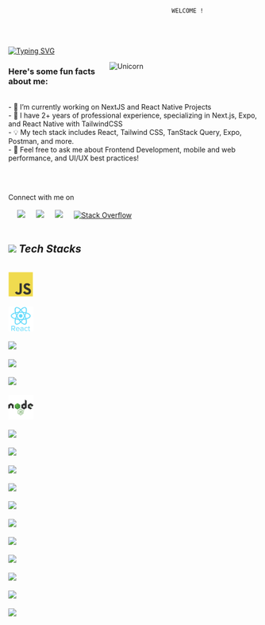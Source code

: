 
                                                  WELCOME ! 

<!-- [![Typing SVG](https://readme-typing-svg.herokuapp.com?font=Honk&size=28&pause=1000&color=56F757&random=false&width=435&lines=Hi+There%2C+I+am+%C3%96znur+%F0%9F%91%8B)](https://git.io/typing-svg) -->

<br><br><br>
[![Typing SVG](https://readme-typing-svg.herokuapp.com?font=Protest+Riot&size=28&pause=1000&color=56F757&random=false&width=435&lines=Hi+There%2C+I+am+%C3%96znur+%F0%9F%91%8B)](https://git.io/typing-svg)

 <img align="right" width=300px alt="Unicorn" src="https://media.giphy.com/media/3ohs4BSacFKI7A717y/giphy.gif" />
  <h3> Here's some fun facts about me: </h3> <br>
  - 🔭 I’m currently working on NextJS and React Native Projects <br>
  - 🌱 I have 2+ years of professional experience, specializing in Next.js, Expo, and React Native with TailwindCSS<br>
  - 💡 My tech stack includes React, Tailwind CSS, TanStack Query, Expo, Postman, and more.<br>
  - 💬 Feel free to ask me about Frontend Development, mobile and web performance, and UI/UX best practices!<br>
 <!-- - 📫 I am also a technical writer at Medium.
    Articles : 
    [],
    [], -->

 

   <br><br>

 
  <p>Connect with me on
<br><br>
&emsp;
<a target="_blank" href="www.linkedin.com/in/oznuroznur"> <img  weight="50" height="20" src="https://img.shields.io/badge/-LinkedIn-0077B5?style=for-the-badge&logo=Linkedin&logoColor=white"></img></a>
&emsp;
<a target="_blank" href="mailto:oznuroznurr26@gmail.com"> <img  weight="50" height="20" src="https://img.shields.io/badge/-Gmail-D14836?style=for-the-badge&logo=Gmail&logoColor=white"></img></a>
&emsp;
<a target="_blank" href="https://twitter.com/aithuzy"> <img   weight="50" height="20" src="https://img.shields.io/badge/-Twitter-1DA1F2?style=for-the-badge&logo=Twitter&logoColor=white"></img></a>
&emsp;
<a href="https://stackoverflow.com/users/17683383/Öznur-Öznur"><img   weight="50" height="20" src="https://img.shields.io/badge/Stack Overflow-f48024?style=flat&logo=stackoverflow&logoColor=white" alt="Stack Overflow" /></a>
&emsp;

    
  <br>
                                                        <!-- 
&emsp;
<a target="_blank" href="https://medium.com/@ahmedbilal575"><img src="https://img.shields.io/badge/Medium-12100E?style=for-the-badge&logo=medium&logoColor=white"></img></a> -->
<br>
</p>

## <img src="https://media.giphy.com/media/ObNTw8Uzwy6KQ/giphy.gif" width="30px">&nbsp;***Tech Stacks***
<p align="left">

 <code> <img weight="20" height="50" src="https://raw.githubusercontent.com/devicons/devicon/master/icons/javascript/javascript-original.svg"> </code>
 <code> <img weight="20" height="50" src="https://raw.githubusercontent.com/devicons/devicon/master/icons/react/react-original-wordmark.svg"> </code>
<code> <img weight="20" height="50" src="https://img.shields.io/badge/React_Native-20232A?style=for-the-badge&logo=react&logoColor=61DAFB"> </code>
  <code> <img weight="20" height="50" src="https://img.shields.io/badge/Expo-1B1F23?style=for-the-badge&logo=expo&logoColor=white"> </code>
  <code> <img weight="20" height="30" src="https://img.shields.io/badge/Tailwind_CSS-38B2AC?style=for-the-badge&logo=tailwind-css&logoColor=white"> </code>
 <code> <img weight="20" height="50" src="https://raw.githubusercontent.com/devicons/devicon/master/icons/nodejs/nodejs-original-wordmark.svg"> </code>
 <code> <img weight="20" height="30" src="https://img.shields.io/badge/Bootstrap-563D7C?style=for-the-badge&logo=bootstrap&logoColor=white"> </code>
 <code> <img weight="20" height="30" src="https://img.shields.io/badge/next%20js-000000?style=for-the-badge&logo=nextdotjs&logoColor=white"> </code>
 <code> <img weight="20" height="30" src="https://img.shields.io/badge/Node%20js-339933?style=for-the-badge&logo=nodedotjs&logoColor=white"> </code>
  <code> <img weight="20" height="30" src="https://img.shields.io/badge/Postman-FF6C37?style=for-the-badge&logo=Postman&logoColor=white"> </code>
 <code> <img weight="20" height="30" src="https://img.shields.io/badge/Redux-593D88?style=for-the-badge&logo=redux&logoColor=white"> </code>
 <code> <img weight="20" height="30" src="https://img.shields.io/badge/VSCode-0078D4?style=for-the-badge&logo=visual%20studio%20code&logoColor=white"> </code>
 <code> <img weight="20" height="30" src="https://img.shields.io/badge/Figma-F24E1E?style=for-the-badge&logo=figma&logoColor=white"> </code>
<code> <img weight="20" height="30" src="https://img.shields.io/badge/eslint-3A33D1?style=for-the-badge&logo=eslint&logoColor=white"> </code>
<code> <img weight="20" height="30" src="https://img.shields.io/badge/prettier-1A2C34?style=for-the-badge&logo=prettier&logoColor=F7BA3E"> </code>
<code> <img weight="20" height="30" src="https://img.shields.io/badge/GIT-E44C30?style=for-the-badge&logo=git&logoColor=white"> </code>
<code> <img weight="20" height="30" src="https://img.shields.io/badge/Jira-0052CC?style=for-the-badge&logo=Jira&logoColor=white"> </code>

 
 
  
  


